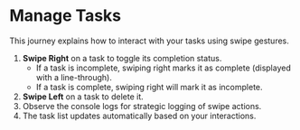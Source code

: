 # Manage Tasks

This journey explains how to interact with your tasks using swipe gestures.

1. **Swipe Right** on a task to toggle its completion status.
   - If a task is incomplete, swiping right marks it as complete (displayed with a line-through).
   - If a task is complete, swiping right will mark it as incomplete.
2. **Swipe Left** on a task to delete it.
3. Observe the console logs for strategic logging of swipe actions.
4. The task list updates automatically based on your interactions.